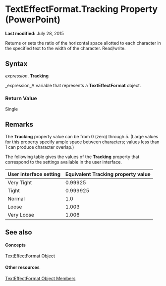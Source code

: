 
# TextEffectFormat.Tracking Property (PowerPoint)

 **Last modified:** July 28, 2015

Returns or sets the ratio of the horizontal space allotted to each character in the specified text to the width of the character. Read/write. 

## Syntax

 _expression_. **Tracking**

 _expression_A variable that represents a  **TextEffectFormat** object.


### Return Value

Single


## Remarks

The  **Tracking** property value can be from 0 (zero) through 5. (Large values for this property specify ample space between characters; values less than 1 can produce character overlap.)

The following table gives the values of the  **Tracking** property that correspond to the settings available in the user interface.



|**User interface setting**|**Equivalent Tracking property value**|
|:-----|:-----|
|Very Tight|0.99925|
|Tight|0.999925|
|Normal|1.0|
|Loose|1.003|
|Very Loose|1.006|

## See also


#### Concepts


 [TextEffectFormat Object](62434479-237f-01c4-712c-08e48b391d48.md)
#### Other resources


 [TextEffectFormat Object Members](e418eded-8386-11b9-98c8-bf02e518101c.md)
